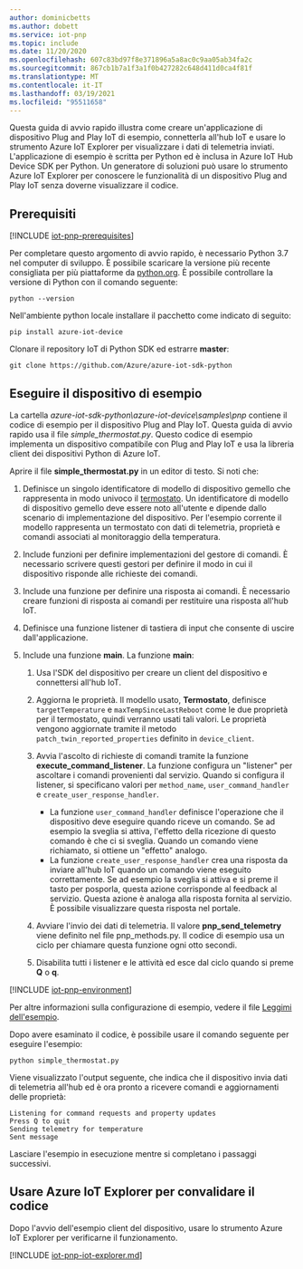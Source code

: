 ```yaml
---
author: dominicbetts
ms.author: dobett
ms.service: iot-pnp
ms.topic: include
ms.date: 11/20/2020
ms.openlocfilehash: 607c83bd97f8e371896a5a8ac0c9aa05ab34fa2c
ms.sourcegitcommit: 867cb1b7a1f3a1f0b427282c648d411d0ca4f81f
ms.translationtype: MT
ms.contentlocale: it-IT
ms.lasthandoff: 03/19/2021
ms.locfileid: "95511658"
---
```

Questa guida di avvio rapido illustra come creare un'applicazione di dispositivo Plug and Play IoT di esempio, connetterla all'hub IoT e usare lo strumento Azure IoT Explorer per visualizzare i dati di telemetria inviati. L'applicazione di esempio è scritta per Python ed è inclusa in Azure IoT Hub Device SDK per Python. Un generatore di soluzioni può usare lo strumento Azure IoT Explorer per conoscere le funzionalità di un dispositivo Plug and Play IoT senza doverne visualizzare il codice.

## <a name="prerequisites"></a>Prerequisiti

[!INCLUDE [iot-pnp-prerequisites](iot-pnp-prerequisites.md)]

Per completare questo argomento di avvio rapido, è necessario Python 3.7 nel computer di sviluppo. È possibile scaricare la versione più recente consigliata per più piattaforme da [python.org](https://www.python.org/). È possibile controllare la versione di Python con il comando seguente:  

```cmd/sh
python --version
```

Nell'ambiente python locale installare il pacchetto come indicato di seguito:

```cmd/sh
pip install azure-iot-device
```

Clonare il repository IoT di Python SDK ed estrarre **master**:

```cmd/sh
git clone https://github.com/Azure/azure-iot-sdk-python
```

## <a name="run-the-sample-device"></a>Eseguire il dispositivo di esempio

La cartella *azure-iot-sdk-python\azure-iot-device\samples\pnp* contiene il codice di esempio per il dispositivo Plug and Play IoT. Questa guida di avvio rapido usa il file *simple_thermostat.py*. Questo codice di esempio implementa un dispositivo compatibile con Plug and Play IoT e usa la libreria client dei dispositivi Python di Azure IoT.

Aprire il file **simple_thermostat.py** in un editor di testo. Si noti che:

1. Definisce un singolo identificatore di modello di dispositivo gemello che rappresenta in modo univoco il [termostato](https://github.com/Azure/opendigitaltwins-dtdl/blob/master/DTDL/v2/samples/Thermostat.json). Un identificatore di modello di dispositivo gemello deve essere noto all'utente e dipende dallo scenario di implementazione del dispositivo. Per l'esempio corrente il modello rappresenta un termostato con dati di telemetria, proprietà e comandi associati al monitoraggio della temperatura.

1. Include funzioni per definire implementazioni del gestore di comandi. È necessario scrivere questi gestori per definire il modo in cui il dispositivo risponde alle richieste dei comandi.

1. Include una funzione per definire una risposta ai comandi. È necessario creare funzioni di risposta ai comandi per restituire una risposta all'hub IoT.

1. Definisce una funzione listener di tastiera di input che consente di uscire dall'applicazione.

1. Include una funzione **main**. La funzione **main**:

    1. Usa l'SDK del dispositivo per creare un client del dispositivo e connettersi all'hub IoT.

    1. Aggiorna le proprietà. Il modello usato, **Termostato**, definisce `targetTemperature` e `maxTempSinceLastReboot` come le due proprietà per il termostato, quindi verranno usati tali valori. Le proprietà vengono aggiornate tramite il metodo `patch_twin_reported_properties` definito in `device_client`.

    1. Avvia l'ascolto di richieste di comandi tramite la funzione **execute_command_listener**. La funzione configura un "listener" per ascoltare i comandi provenienti dal servizio. Quando si configura il listener, si specificano valori per `method_name`, `user_command_handler` e `create_user_response_handler`.
        - La funzione `user_command_handler` definisce l'operazione che il dispositivo deve eseguire quando riceve un comando. Se ad esempio la sveglia si attiva, l'effetto della ricezione di questo comando è che ci si sveglia. Quando un comando viene richiamato, si ottiene un "effetto" analogo.
        - La funzione `create_user_response_handler` crea una risposta da inviare all'hub IoT quando un comando viene eseguito correttamente. Se ad esempio la sveglia si attiva e si preme il tasto per posporla, questa azione corrisponde al feedback al servizio. Questa azione è analoga alla risposta fornita al servizio. È possibile visualizzare questa risposta nel portale.

    1. Avviare l'invio dei dati di telemetria. Il valore **pnp_send_telemetry** viene definito nel file pnp_methods.py. Il codice di esempio usa un ciclo per chiamare questa funzione ogni otto secondi.

    1. Disabilita tutti i listener e le attività ed esce dal ciclo quando si preme **Q** o **q**.

[!INCLUDE [iot-pnp-environment](iot-pnp-environment.md)]

Per altre informazioni sulla configurazione di esempio, vedere il file [Leggimi dell'esempio](https://github.com/Azure/azure-iot-sdk-python/blob/master/azure-iot-device/samples/pnp/README.md).

Dopo avere esaminato il codice, è possibile usare il comando seguente per eseguire l'esempio:

```cmd/sh
python simple_thermostat.py
```

Viene visualizzato l'output seguente, che indica che il dispositivo invia dati di telemetria all'hub ed è ora pronto a ricevere comandi e aggiornamenti delle proprietà:

```cmd/sh
Listening for command requests and property updates
Press Q to quit
Sending telemetry for temperature
Sent message
```

Lasciare l'esempio in esecuzione mentre si completano i passaggi successivi.

## <a name="use-azure-iot-explorer-to-validate-the-code"></a>Usare Azure IoT Explorer per convalidare il codice

Dopo l'avvio dell'esempio client del dispositivo, usare lo strumento Azure IoT Explorer per verificarne il funzionamento.

[!INCLUDE [iot-pnp-iot-explorer.md](iot-pnp-iot-explorer.md)]
